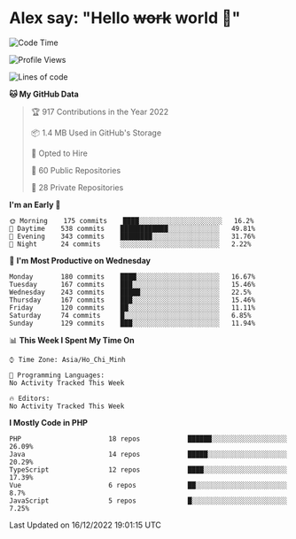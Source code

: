 # Alex say: "Hello ~~work~~ world 🐾"

<!--START_SECTION:waka-->
![Code Time](http://img.shields.io/badge/Code%20Time-839%20hrs%205%20mins-blue)

![Profile Views](http://img.shields.io/badge/Profile%20Views-2-blue)

![Lines of code](https://img.shields.io/badge/From%20Hello%20World%20I%27ve%20Written-1%20Million%20lines%20of%20code-blue)

**🐱 My GitHub Data** 

> 🏆 917 Contributions in the Year 2022
 > 
> 📦 1.4 MB Used in GitHub's Storage 
 > 
> 💼 Opted to Hire
 > 
> 📜 60 Public Repositories 
 > 
> 🔑 28 Private Repositories  
 > 
**I'm an Early 🐤** 

```text
🌞 Morning    175 commits    ████░░░░░░░░░░░░░░░░░░░░░   16.2% 
🌆 Daytime    538 commits    ████████████░░░░░░░░░░░░░   49.81% 
🌃 Evening    343 commits    ████████░░░░░░░░░░░░░░░░░   31.76% 
🌙 Night      24 commits     ░░░░░░░░░░░░░░░░░░░░░░░░░   2.22%

```
📅 **I'm Most Productive on Wednesday** 

```text
Monday       180 commits    ████░░░░░░░░░░░░░░░░░░░░░   16.67% 
Tuesday      167 commits    ███░░░░░░░░░░░░░░░░░░░░░░   15.46% 
Wednesday    243 commits    █████░░░░░░░░░░░░░░░░░░░░   22.5% 
Thursday     167 commits    ███░░░░░░░░░░░░░░░░░░░░░░   15.46% 
Friday       120 commits    ██░░░░░░░░░░░░░░░░░░░░░░░   11.11% 
Saturday     74 commits     █░░░░░░░░░░░░░░░░░░░░░░░░   6.85% 
Sunday       129 commits    ███░░░░░░░░░░░░░░░░░░░░░░   11.94%

```


📊 **This Week I Spent My Time On** 

```text
⌚︎ Time Zone: Asia/Ho_Chi_Minh

💬 Programming Languages: 
No Activity Tracked This Week

🔥 Editors: 
No Activity Tracked This Week

```

**I Mostly Code in PHP** 

```text
PHP                      18 repos            ██████░░░░░░░░░░░░░░░░░░░   26.09% 
Java                     14 repos            █████░░░░░░░░░░░░░░░░░░░░   20.29% 
TypeScript               12 repos            ████░░░░░░░░░░░░░░░░░░░░░   17.39% 
Vue                      6 repos             ██░░░░░░░░░░░░░░░░░░░░░░░   8.7% 
JavaScript               5 repos             █░░░░░░░░░░░░░░░░░░░░░░░░   7.25%

```



 Last Updated on 16/12/2022 19:01:15 UTC
<!--END_SECTION:waka-->

